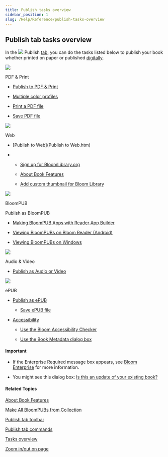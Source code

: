 ```yaml
---
title: Publish tasks overview
sidebar_position: 1
slug: /Help/Reference/publish-tasks-overview
---
```


## Publish tab tasks overview

In the ![](/ref-docs-assets/images/User_Interface/Tabs/PublishTab.png) Publish [tab](../../User_Interface/Tabs/Tabs_overview.md), you can do the tasks listed below to publish your book whether printed on paper or published [digitally](Digital_publishing_options.md).

 

![](/ref-docs-assets/images/Tasks/Publish_tasks/PDFandPrint.png)

PDF & Print

-   [Publish to PDF & Print](PDF_and_Print.md)
    

-   [Multiple color profiles](Multiple_color_profiles_for_PDF_output.md)
    
-   [Print a PDF file](Print.md)
    
-   [Save PDF file](Save_PDF_file.md)
    

![](/ref-docs-assets/images/Tasks/Publish_tasks/UploadNew.png)

Web

-   [Publish to Web](Publish to Web.htm)
    
-   -   [Sign up for BloomLibrary.org](Sign_up_for_BloomLibrary.md)
        
    -   [About Book Features](Features.md)
        
    -   [Add custom thumbnail for Bloom Library](Add_custom_thumbnail_for_BloomLibrary.md)
        

![](/ref-docs-assets/images/Tasks/Publish_tasks/Android_Button_New.png)

BloomPUB

Publish as BloomPUB

-   [Making BloomPUB Apps with Reader App Builder](Making_BloomPUB_Apps_with_Reading_App_Builder.md)
    
-   [Viewing BloomPUBs on Bloom Reader (Android)](Make_a_BloomPUB_file_overview.md)
    
-   [Viewing BloomPUBs on Windows](Viewing_BloomPUBs_on_Windows.md)
    

![](/ref-docs-assets/images/Tasks/Publish_tasks/VideoButton.png)

Audio & Video

-   [Publish as Audio or Video](Create_audio_or_video_of_book.md)
    

![](/ref-docs-assets/images/Tasks/Publish_tasks/EPUB_buttonSmall.png)

ePUB

-   [Publish as ePUB](Make_an_ePUB_book_overview.md)
    
    -   [Save ePUB file](Save_EPUB_file.md)
        
-   [Accessibility](Accessibility.md)
    
    -   [Use the Bloom Accessibility Checker](Use_Bloom_Accessibility_Checker_dialog_box.md)
        
    -   [Use the Book Metadata dialog box](Use_the_Book_Metadata_dialog_box.md)
        

#### Important

-   If the Enterprise Required message box appears, see [Bloom Enterprise](../Edit_tasks/Enterprise/EnterpriseRequired.md) for more information.
    
-   You might see this dialog box: [Is this an update of your existing book?](../../User_Interface/Dialog_boxes/Is_this_an_update_of_your_existing_book.md) 
    

#### Related Topics

[About Book Features](Features.md)

[Make All BloomPUBs from Collection](Make_All_BloomPUBS_from_Collection.md)

[Publish tab toolbar](../../User_Interface/Toolbar/Publish_tab_toolbar.md)

[Publish tab commands](../../User_Interface/Tabs/Publish_tab_commands.md)

[Tasks overview](../Tasks_overview.md)

[Zoom in/out on page](../Basic_tasks/Zoom_in_out_on_page.md)